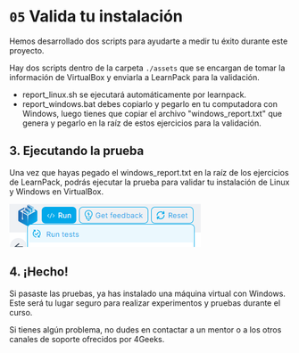 # `05` Valida tu instalación

Hemos desarrollado dos scripts para ayudarte a medir tu éxito durante este proyecto.

Hay dos scripts dentro de la carpeta `./assets` que se encargan de tomar la información de VirtualBox y enviarla a LearnPack para la validación.

- report_linux.sh se ejecutará automáticamente por learnpack.
- report_windows.bat debes copiarlo y pegarlo en tu computadora con Windows, luego tienes que copiar el archivo "windows_report.txt" que genera y pegarlo en la raíz de estos ejercicios para la validación.

## 3. Ejecutando la prueba

Una vez que hayas pegado el windows_report.txt en la raíz de los ejercicios de LearnPack, podrás ejecutar la prueba para validar tu instalación de Linux y Windows en VirtualBox.

![Script Windows](../../.learn/assets/script-test.png)

## 4. ¡Hecho!

Si pasaste las pruebas, ya has instalado una máquina virtual con Windows. Este será tu lugar seguro para realizar experimentos y pruebas durante el curso.

Si tienes algún problema, no dudes en contactar a un mentor o a los otros canales de soporte ofrecidos por 4Geeks.